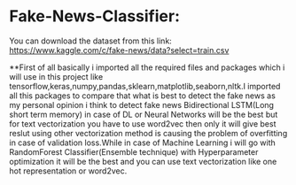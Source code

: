 # Fake-News-Classifier:

You can download the dataset from this link: https://www.kaggle.com/c/fake-news/data?select=train.csv

**First of all basically i imported all the required files and packages which i will use in this project like tensorflow,keras,numpy,pandas,sklearn,matplotlib,seaborn,nltk.I imported all this packages to compare that what is best to detect the fake news as my personal opinion i think to detect fake news Bidirectional LSTM(Long short term memory) in case of DL or  Neural Networks will be the best but for text vectorization you have to use word2vec then only it will give best reslut using other vectorization method is causing the problem of overfitting in case of validation loss.While in case of Machine Learning i will go with RandomForest Classifier(Ensemble technique) with Hyperparameter optimization it will be the best and you can use text vectorization like one hot representation or word2vec.
